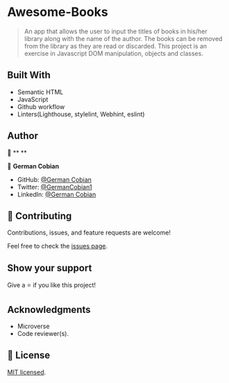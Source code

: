 # Awesome-Books

> An app that allows the user to input the titles of books in his/her library along with the name of the author. The books can be removed from the library as they are read or discarded. This project is an exercise in Javascript DOM manipulation, objects and classes.


## Built With

- Semantic HTML
- JavaScript
- Github workflow
- Linters(Lighthouse, stylelint, Webhint, eslint)

## Author

👤 ** **


👤 **German Cobian**
* GitHub: [@German Cobian](https://github.com/German-Cobian)
* Twitter: [@GermanCobian1](https://twitter.com/GermanCobian1)
* LinkedIn: [@German Cobian](https://www.linkedin.com/in/german-cobian/)


## 🤝 Contributing

Contributions, issues, and feature requests are welcome!

Feel free to check the [issues page](../../issues/).

## Show your support

Give a ⭐️ if you like this project!

## Acknowledgments

- Microverse
- Code reviewer(s).

## 📝 License

[MIT licensed](./LICENSE).